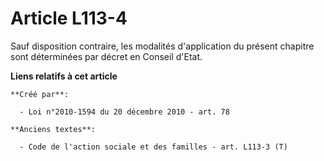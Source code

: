 # Article L113-4

Sauf disposition contraire, les modalités d'application du présent chapitre sont déterminées par décret en Conseil d'Etat.

**Liens relatifs à cet article**

	**Créé par**:

	  - Loi n°2010-1594 du 20 décembre 2010 - art. 78

	**Anciens textes**:

	  - Code de l'action sociale et des familles - art. L113-3 (T)
